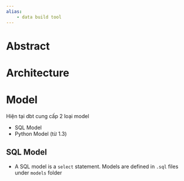 ```yaml
---
alias:
	- data build tool
---
```


# Abstract

# Architecture
# Model

Hiện tại dbt cung cấp 2 loại model
- SQL Model
- Python Model (từ 1.3)

## SQL Model
- A SQL model is a `select` statement. Models are defined in `.sql` files under `models` folder
